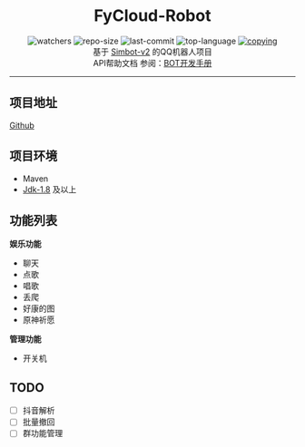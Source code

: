 <div align="center">
<h1>FyCloud-Robot </h1>
<img alt="watchers" src="https://img.shields.io/github/watchers/VarleyT/FyCloud-Robot"/>
<img alt="repo-size" src="https://img.shields.io/github/repo-size/VarleyT/FyCloud-Robot"/>
<img alt="last-commit" src="https://img.shields.io/github/last-commit/VarleyT/FyCloud-Robot"/>
<img alt="top-language" src="https://img.shields.io/github/languages/top/VarleyT/FyCloud-Robot" />
<a href="./COPYING"><img alt="copying" src="https://img.shields.io/github/license/VarleyT/FyCloud-Robot" /></a>
<br>
基于 <a href="https://github.com/ForteScarlet/simpler-robot/tree/v2-dev" target="_blank">Simbot-v2</a> 的QQ机器人项目
<br>
API帮助文档 参阅：<a href="https://www.yuque.com/simpler-robot/simpler-robot-doc" target="_blank">BOT开发手册</a>
<hr>
</div>

## 项目地址
[Github](https://github.com/VarleyT/FyCloud-Robot)

## 项目环境
 - Maven
 - [Jdk-1.8](https://www.oracle.com/java/technologies/downloads/) 及以上

## 功能列表

**娱乐功能**

 - 聊天
 - 点歌
 - 唱歌
 - 丢爬
 - 好康的图
 - 原神祈愿

**管理功能**
 - 开关机

## TODO

 - [ ] 抖音解析
 - [ ] 批量撤回
 - [ ] 群功能管理
